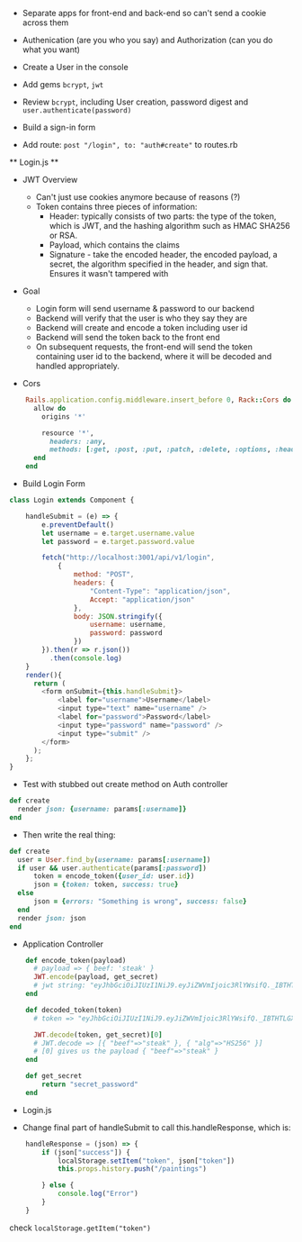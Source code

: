 - Separate apps for front-end and back-end so can't send a cookie across them
- Authenication (are you who you say) and Authorization (can you do what you want)

- Create a User in the console

- Add gems `bcrypt`, `jwt`

- Review `bcrypt`, including User creation, password digest and `user.authenticate(password)`

- Build a sign-in form
- Add route:  `post "/login", to: "auth#create"` to routes.rb

** Login.js **

- JWT Overview
    - Can't just use cookies anymore because of reasons (?)
    - Token contains three pieces of information:
        - Header: typically consists of two parts: the type of the token, which is JWT, and the hashing algorithm such as HMAC SHA256 or RSA.
        - Payload, which contains the claims
        - Signature - take the encoded header, the encoded payload, a secret, the algorithm specified in the header, and sign that.  Ensures it wasn't tampered with

- Goal
    - Login form will send username & password to our backend
    - Backend will verify that the user is who they say they are
    - Backend will create and encode a token including user id
    - Backend will send the token back to the front end
    - On subsequent requests, the front-end will send the token containing user id to the backend,
    where it will be decoded and handled appropriately.

* Cors
```rb
    Rails.application.config.middleware.insert_before 0, Rack::Cors do
      allow do
        origins '*'

        resource '*',
          headers: :any,
          methods: [:get, :post, :put, :patch, :delete, :options, :head]
      end
    end
```

- Build Login Form

```js
class Login extends Component {

    handleSubmit = (e) => {
        e.preventDefault()
        let username = e.target.username.value
        let password = e.target.password.value

        fetch("http://localhost:3001/api/v1/login",
            {
                method: "POST",
                headers: {
                    "Content-Type": "application/json",
                    Accept: "application/json"
                },
                body: JSON.stringify({
                    username: username,
                    password: password
                })
        }).then(r => r.json())
          .then(console.log)
    }
    render(){
      return (
        <form onSubmit={this.handleSubmit}>
            <label for="username">Username</label>
            <input type="text" name="username" />
            <label for="password">Password</label>
            <input type="password" name="password" />
            <input type="submit" />
        </form>
      );
    };
}
```

- Test with stubbed out create method on Auth controller

```rb
def create
  render json: {username: params[:username]}
end
```

- Then write the real thing:

```rb
def create
  user = User.find_by(username: params[:username])
  if user && user.authenticate(params[:password])
      token = encode_token({user_id: user.id})
      json = {token: token, success: true}
  else
      json = {errors: "Something is wrong", success: false}
  end
  render json: json
end
```

* Application Controller

```rb
    def encode_token(payload)
      # payload => { beef: 'steak' }
      JWT.encode(payload, get_secret)
      # jwt string: "eyJhbGciOiJIUzI1NiJ9.eyJiZWVmIjoic3RlYWsifQ._IBTHTLGX35ZJWTCcY30tLmwU9arwdpNVxtVU0NpAuI"
    end

    def decoded_token(token)
      # token => "eyJhbGciOiJIUzI1NiJ9.eyJiZWVmIjoic3RlYWsifQ._IBTHTLGX35ZJWTCcY30tLmwU9arwdpNVxtVU0NpAuI"

      JWT.decode(token, get_secret)[0]
      # JWT.decode => [{ "beef"=>"steak" }, { "alg"=>"HS256" }]
      # [0] gives us the payload { "beef"=>"steak" }
    end

    def get_secret
        return "secret_password"
    end
```

* Login.js

- Change final part of handleSubmit to call this.handleResponse, which is:

```js
    handleResponse = (json) => {
        if (json["success"]) {
            localStorage.setItem("token", json["token"])
            this.props.history.push("/paintings")

        } else {
            console.log("Error")
        }
    }

```

check `localStorage.getItem("token")`